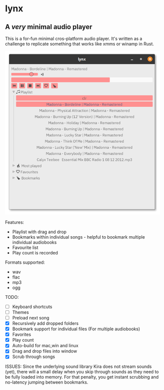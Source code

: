 # lynx
## A _very_ minimal audio player

This is a for-fun minimal cros-platform audio player. It's written as a challenge to replicate something that works like xmms or winamp in Rust.

![screenshot](screenshot.png)

Features:
- Playlist with drag and drop
- Bookmarks within individual songs -  helpful to bookmark multiple individual audiobooks
- Favourite list
- Play count is recorded

Formats supported:
- wav
- flac
- mp3
- ogg

TODO:
- [ ] Keyboard shortcuts
- [ ] Themes
- [ ] Preload next song 
- [X] Recursively add dropped folders
- [x] Bookmark support for individual files (For multiple audiobooks)
- [X] Favorites
- [X] Play count
- [X] Auto-build for mac,win and linux
- [X] Drag and drop files into window
- [x] Scrub through songs

ISSUES:
Since the underlying sound library Kira does not stream sounds (yet), there will a small delay when you skip through sounds as they need to be fully loaded into memory. For that penalty, you get instant scrubbing and no-latency jumping between bookmarks.
